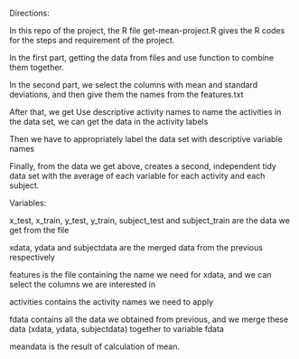 Directions:

In this repo of the project, the R file get-mean-project.R gives the R codes for the steps and requirement of the project.

In the first part, getting the data from files and use function to combine them together.

In the second part, we select the columns with mean and standard deviations, and then give them the names from the features.txt

After that, we get Use descriptive activity names to name the activities in the data set, we can get the data in the activity labels

Then we have to  appropriately label the data set with descriptive variable names

Finally, from the data we get above, creates a second, independent tidy data set with the average of each variable for each activity and 
each subject.

Variables:

x_test, x_train, y_test, y_train, subject_test and subject_train are the data we get from the file

xdata, ydata and subjectdata are the merged data from the previous respectively

features is the file containing the name we need for xdata, and we can select the columns we are interested in

activities contains the activity names we need to apply 

fdata contains all the data we obtained from previous, and we merge these data (xdata, ydata, subjectdata)  together to variable fdata

meandata is the result of calculation of mean.
